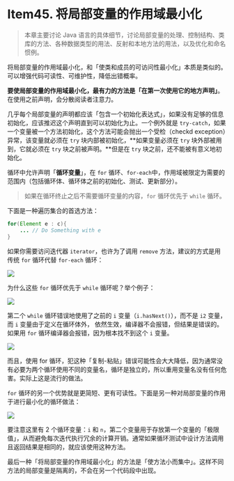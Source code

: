 # Item45. 将局部变量的作用域最小化



> 本章主要讨论 Java 语言的具体细节，讨论局部变量的处理、控制结构、类库的方法、各种数据类型的用法、反射和本地方法的用法，以及优化和命名惯例。



将局部变量的作用域最小化，和「使类和成员的可访问性最小化」本质是类似的。可以增强代码可读性、可维护性，降低出错概率。



**要使局部变量的作用域最小化，最有力的方法是「在第一次使用它的地方声明」**。在使用之前声明，会分散阅读者注意力。



几乎每个局部变量的声明都应该「包含一个初始化表达式」，如果没有足够的信息初始化，应该推迟这个声明直到可以初始化为止。一个例外就是 `try-catch`，如果一个变量被一个方法初始化，这个方法可能会抛出一个受检（checkd exception）异常，该变量就必须在 `try` 块内部被初始化，**如果变量必须在 `try` 块外部被用到，它就必须在 `try` 块之前被声明。**但是在 `try` 块之前，还不能被有意义地初始化。



循环中允许声明「**循环变量**」，在 `for` 循环、`for-each`中，作用域被限定为需要的范围内（包括循环体、循环体之前的初始化、测试、更新部分）。

> 如果在循环终止之后不需要循环变量的内容，`for` 循环优先于 `while` 循环。



下面是一种遍历集合的首选方法：



```java
for(Element e : c){
    ... // Do Something with e
}
```



如果你需要访问迭代器 `iterator`，也许为了调用 `remove` 方法，建议的方式是用传统 `for` 循环代替 `for-each` 循环：

![](https://bucket-1255905387.cos.ap-shanghai.myqcloud.com/2019-01-24-10-21-57_r14.png)



为什么这些 `for` 循环优先于 `while` 循环呢？举个例子：



![](https://bucket-1255905387.cos.ap-shanghai.myqcloud.com/2019-01-24-10-23-42_r21.png)



第二个 `while` 循环错误地使用了之前的 `i` 变量（`i.hasNext()`），而不是 `i2` 变量，而 `i` 变量由于定义在循环体外， 依然生效，编译器不会报错，但结果是错误的。如果用 `for` 循环编译器会报错，因为根本找不到这个 `i` 变量。



![](https://bucket-1255905387.cos.ap-shanghai.myqcloud.com/2019-01-24-10-32-43_r82.png)



而且，使用 for 循环，犯这种「复制-粘贴」错误可能性会大大降低，因为通常没有必要为两个循环使用不同的变量名，循环是独立的，所以重用变量名没有任何危害。实际上这是流行的做法。



`for` 循环的另一个优势就是更简短、更有可读性。下面是另一种对局部变量的作用于进行最小化的循环做法：



![](https://bucket-1255905387.cos.ap-shanghai.myqcloud.com/2019-01-24-10-35-43_r31.png)



要注意这里有 2 个循环变量：`i` 和 `n`，第二个变量用于存放第一个变量的「极限值」，从而避免每次迭代执行冗余的计算开销。通常如果循环测试中设计方法调用且返回结果是相同的，就应该使用这种方法。

最后一种「将局部变量的作用域最小化」的方法是「使方法小而集中」。这样不同方法的局部变量是隔离的，不会在另一个代码段中出现。





